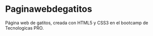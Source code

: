 # Paginawebdegatitos
Página web de gatitos, creada con HTML5 y CSS3 en el bootcamp de Tecnologicas PRO.

